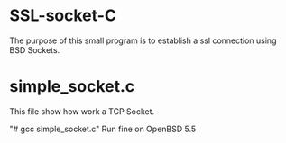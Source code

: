 SSL-socket-C
=============

The purpose of this small program is to establish a ssl connection using BSD Sockets.

simple_socket.c
===============

This file show how work a TCP Socket.

"# gcc simple_socket.c" 
Run fine on OpenBSD 5.5

